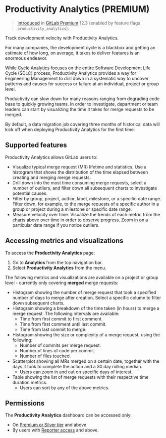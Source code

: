 # Productivity Analytics **(PREMIUM)**

> [Introduced](https://gitlab.com/gitlab-org/gitlab/issues/12079) in [GitLab Premium](https://about.gitlab.com/pricing/) 12.3 (enabled by feature flags `productivity_analytics`).

Track development velocity with Productivity Analytics.

For many companies, the development cycle is a blackbox and getting an estimate of how
long, on average, it takes to deliver features is an enormous endeavor.

While [Cycle Analytics](../project/cycle_analytics.md) focuses on the entire
Software Development Life Cycle (SDLC) process, Productivity Analytics provides a way for Engineering Management to drill down in a systematic way to uncover patterns and causes for success or failure at an individual, project or group level.

Productivity can slow down for many reasons ranging from degrading code base to quickly growing teams. In order to investigate, department or team leaders can start by visualizing the time it takes for merge requests to be merged.

By default, a data migration job covering three months of historical data will kick off when deploying Productivity Analytics for the first time.

## Supported features

Productivity Analytics allows GitLab users to:

- Visualize typical merge request (MR) lifetime and statistics. Use a histogram that shows the distribution of the time elapsed between creating and merging merge requests.
- Drill down into the most time consuming merge requests, select a number of outliers, and filter down all subsequent charts to investigate potential causes.
- Filter by group, project, author, label, milestone, or a specific date range. Filter down, for example, to the merge requests of a specific author in a group or project during a milestone or specific date range.
- Measure velocity over time. Visualize the trends of each metric from the charts above over time in order to observe progress. Zoom in on a particular date range if you notice outliers.

## Accessing metrics and visualizations

To access the **Productivity Analytics** page:

1. Go to **Analytics** from the top navigation bar.
1. Select **Productivity Analytics** from the menu.

The following metrics and visualizations are available on a project or group level - currently only covering **merged** merge requests:

- Histogram showing the number of merge request that took a specified number of days to merge after creation. Select a specific column to filter down subsequent charts.
- Histogram showing a breakdown of the time taken (in hours) to merge a merge request. The following intervals are available:
  - Time from first commit to first comment.
  - Time from first comment until last commit.
  - Time from last commit to merge.
- Histogram showing the size or complexity of a merge request, using the following:
  - Number of commits per merge request.
  - Number of lines of code per commit.
  - Number of files touched.
- Scatterplot showing all MRs merged on a certain date, together with the days it took to complete the action and a 30 day rolling median.
  - Users can zoom in and out on specific days of interest.
- Table showing the list of merge requests with their respective time duration metrics.
  - Users can sort by any of the above metrics.

## Permissions

The **Productivity Analytics** dashboard can be accessed only:

- On [Premium or Silver tier](https://about.gitlab.com/pricing/) and above.
- By users with [Reporter access](../permissions.md) and above.
